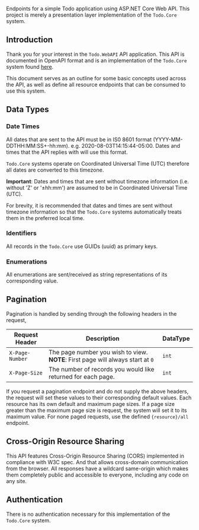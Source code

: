 ﻿Endpoints for a simple Todo application using ASP.NET Core Web API. This project is merely a presentation layer implementation of the `Todo.Core` system.

## Introduction

Thank you for your interest in the `Todo.WebAPI` API application. This API is documented in OpenAPI format and is an implementation of the `Todo.Core` system found [here](https://github.com/tw1tch01/Todo.Core). 

This document serves as an outline for some basic concepts used across the API, as well as define all resource endpoints that can be consumed to use this system.

## Data Types

### Date Times

All dates that are sent to the API must be in IS0 8601  format (YYYY-MM-DDTHH:MM:SS+-hh:mm). e.g. 2020-08-03T14:15:44-05:00. Dates and times that the API replies with will use this format.

`Todo.Core` systems operate on Coordinated Universal Time (UTC) therefore all dates are converted to this timezone.

**Important**: Dates and times that are sent without timezone information (i.e. without 'Z' or '±hh:mm') are assumed to be in Coordinated Universal Time (UTC).

For brevity, it is recommended that dates and times are sent without timezone information so that the `Todo.Core` systems automatically treats them in the preferred local time.

### Identifiers

All records in the `Todo.Core` use GUIDs (uuid) as primary keys.

### Enumerations

All enumerations are sent/received as string representations of its corresponding value.

## Pagination

Pagination is handled by sending through the following headers in the request,


| Request Header | Description | DataType |
|--------|-------------|------|
| `X-Page-Number` | The page number you wish to view. **NOTE**: First page will always start at `0` | `int` |
| `X-Page-Size` | The number of records you would like returned for each page. | `int` |

If you request a pagination endpoint and do not supply the above headers, the request will set these values to their corresponding default values. Each resource has its own default and maximum page sizes. If a page size greater than the maximum page size is request, the system will set it to its maximum value.
For none paged requests, use the defined `{resource}/all` endpoint.

## Cross-Origin Resource Sharing

This API features Cross-Origin Resource Sharing (CORS) implemented in compliance with W3C spec. And that allows cross-domain communication from the browser. All responses have a wildcard same-origin which makes them completely public and accessible to everyone, including any code on any site.

## Authentication

There is no authentication necessary for this implementation of the `Todo.Core` system.
